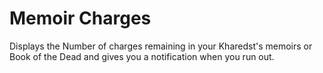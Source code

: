 # Memoir Charges
Displays the Number of charges remaining in your Kharedst's memoirs or Book of the Dead and gives you a notification when you run out.
